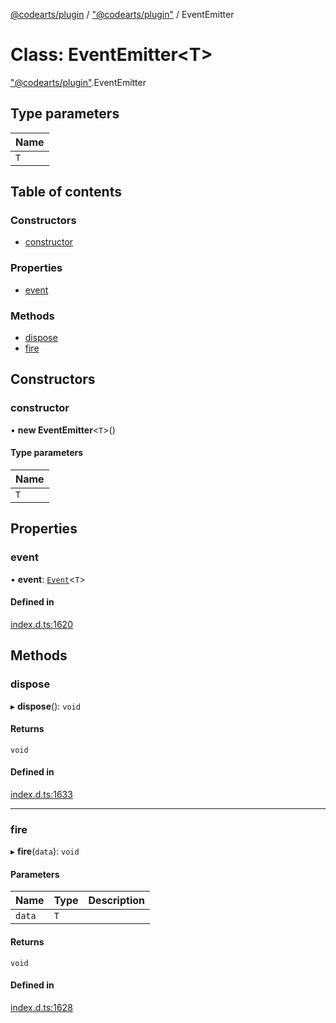 [@codearts/plugin](../README.md) / ["@codearts/plugin"](../modules/_codearts_plugin_.md) / EventEmitter

# Class: EventEmitter<T\>

["@codearts/plugin"](../modules/_codearts_plugin_.md).EventEmitter

## Type parameters

| Name |
| :------ |
| `T` |

## Table of contents

### Constructors

- [constructor](codearts_plugin_.EventEmitter.md#constructor)

### Properties

- [event](codearts_plugin_.EventEmitter.md#event)

### Methods

- [dispose](codearts_plugin_.EventEmitter.md#dispose)
- [fire](codearts_plugin_.EventEmitter.md#fire)

## Constructors

### constructor

• **new EventEmitter**<`T`\>()

#### Type parameters

| Name |
| :------ |
| `T` |

## Properties

### event

• **event**: [`Event`](../interfaces/codearts_plugin_.Event.md)<`T`\>

#### Defined in

[index.d.ts:1620](https://github.com/huaweicloud/cloudide-plugin-api/blob/a4193a8/index.d.ts#L1620)

## Methods

### dispose

▸ **dispose**(): `void`

#### Returns

`void`

#### Defined in

[index.d.ts:1633](https://github.com/huaweicloud/cloudide-plugin-api/blob/a4193a8/index.d.ts#L1633)

___

### fire

▸ **fire**(`data`): `void`

#### Parameters

| Name | Type | Description |
| :------ | :------ | :------ |
| `data` | `T` |  |

#### Returns

`void`

#### Defined in

[index.d.ts:1628](https://github.com/huaweicloud/cloudide-plugin-api/blob/a4193a8/index.d.ts#L1628)
